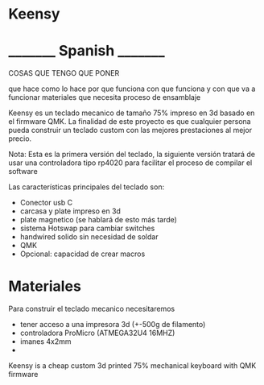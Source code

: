 # Keensy

# _______ Spanish _______


 COSAS QUE TENGO QUE PONER
 
 que hace
 como lo hace
 por que funciona
 con que funciona y con que va a funcionar
 materiales que necesita
 proceso de ensamblaje 
 

  Keensy es un teclado mecanico de tamaño 75% impreso en 3d basado en el firmware QMK.
  La finalidad de este proyecto es que cualquier persona pueda construir un teclado custom con las mejores prestaciones al mejor precio.
  
  Nota: Esta es la primera versión del teclado, la siguiente versión tratará de usar una controladora tipo rp4020 para facilitar el proceso de compilar el   software
  
  Las características principales del teclado son:
  
  * Conector usb C
  * carcasa y plate impreso en 3d 
  * plate magnetico (se hablará de esto más tarde)
  * sistema Hotswap para cambiar switches 
  * handwired solido sin necesidad de soldar
  * QMK
  * Opcional: capacidad de crear macros 
 
# Materiales

  Para construir el teclado mecanico necesitaremos
  * tener acceso a una impresora 3d (+-500g de filamento)
  * controladora ProMicro (ATMEGA32U4 16MHZ)
  * imanes 4x2mm
  *  
  
  
  
  

Keensy is a cheap custom 3d printed 75% mechanical keyboard with QMK firmware

